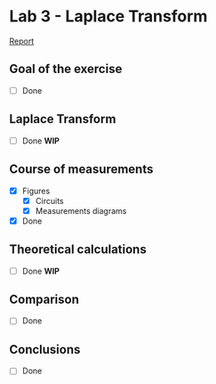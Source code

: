 # Lab 3 - Laplace Transform

[Report](Latex/section3_lab3.pdf)

## Goal of the exercise
- [ ] Done
## Laplace Transform
- [ ] Done **WIP**
## Course of measurements
- [x] Figures
  - [x] Circuits
  - [x] Measurements diagrams
- [x] Done
## Theoretical calculations
- [ ] Done **WIP**
## Comparison
- [ ] Done
## Conclusions
- [ ] Done